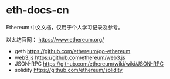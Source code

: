 # eth-docs-cn
Ethereum 中文文档，仅用于个人学习记录及参考。

以太坊官网： <https://www.ethereum.org/>

- geth <https://github.com/ethereum/go-ethereum>
- web3.js <https://github.com/ethereum/web3.js>
- JSON-RPC <https://github.com/ethereum/wiki/wiki/JSON-RPC>
- solidity <https://github.com/ethereum/solidity>
